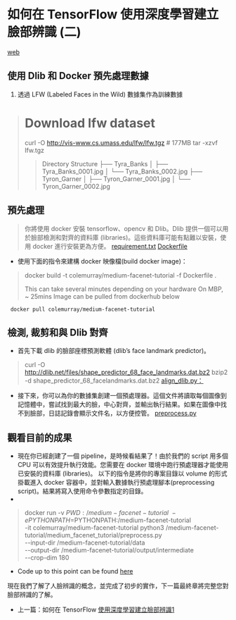 # 如何在 TensorFlow 使用深度學習建立臉部辨識 (二)
[web ](https://blog.gcp.expert/tensorflow-facial-recognition-2/)

## 使用 Dlib 和 Docker 預先處理數據
1. 透過 LFW (Labeled Faces in the Wild) 數據集作為訓練數據
> # Download lfw dataset
>curl -O http://vis-www.cs.umass.edu/lfw/lfw.tgz # 177MB
>tar -xzvf lfw.tgz
>
>> Directory Structure
>> ├── Tyra_Banks
>> │ ├── Tyra_Banks_0001.jpg
>> │ └── Tyra_Banks_0002.jpg
>> ├── Tyron_Garner
>> │ ├── Tyron_Garner_0001.jpg
>> │ └── Tyron_Garner_0002.jpg

## 預先處理
> 你將使用 docker 安裝 tensorflow、opencv 和 Dlib。Dlib 提供一個可以用於臉部檢測和對齊的資料庫 (libraries)。這些資料庫可能有點難以安裝，使用 docker 進行安裝更為方便。
[requirement.txt](https://gist.github.com/ColeMurray/382f28997a568871c380d33ea4d11ee1#file-requirements-txt)
[Dockerfile](https://gist.github.com/ColeMurray/574c2a2d22e39b513052718b66de9c5d#file-dockerfile)

- 使用下面的指令來建構 docker 映像檔(build docker image)：
> docker build -t colemurray/medium-facenet-tutorial -f Dockerfile .
>
> This can take several minutes depending on your hardware
> On MBP, ~ 25mins
> Image can be pulled from dockerhub below
```
 docker pull colemurray/medium-facenet-tutorial
 ```

## 檢測, 裁剪和與 Dlib 對齊
- 首先下載 dlib 的臉部座標預測軟體 (dlib’s face landmark predictor)。
> curl -O http://dlib.net/files/shape_predictor_68_face_landmarks.dat.bz2
> bzip2 -d shape_predictor_68_facelandmarks.dat.bz2
[align_dlib.py：](https://gist.github.com/ColeMurray/ece4c62baafb4a8117bd93a5a4b13088#file-align_dlib-py)

- 接下來，你可以為你的數據集創建一個預處理器。這個文件將讀取每個圖像到記憶體中，嘗試找到最大的臉，中心對齊，並輸出執行結果。如果在圖像中找不到臉部，日誌記錄會顯示文件名，以方便控管。
[preprocess.py](https://gist.github.com/ColeMurray/b124c4bd0082e4a38a829b69cb5cb19c#file-preprocess-py)

## 觀看目前的成果
- 現在你已經創建了一個 pipeline，是時候看結果了！由於我們的 script 用多個 CPU 可以有效提升執行效能。您需要在 docker 環境中跑行預處理器才能使用已安裝的資料庫 (libraries)。
以下的指令是將你的專案目錄以 volume 的形式掛載進入 docker 容器中，並對輸入數據執行預處理腳本(preprocessing script)。結果將寫入使用命令參數指定的目錄。
- 
> docker run -v $PWD:/medium-facenet-tutorial \
>  -e PYTHONPATH=$PYTHONPATH:/medium-facenet-tutorial \
>  -it colemurray/medium-facenet-tutorial python3 /medium-facenet-tutorial/medium_facenet_tutorial/preprocess.py \
>  --input-dir /medium-facenet-tutorial/data \
>  --output-dir /medium-facenet-tutorial/output/intermediate \
>  --crop-dim 180

- Code up to this point can be found [here](https://github.com/ColeMurray/medium-facenet-tutorial/tree/add_alignment)

現在我們了解了人臉辨識的概念，並完成了初步的實作，下一篇最終章將完整您對臉部辨識的了解。
- 上一篇：如何在 TensorFlow [使用深度學習建立臉部辨識1](https://blog.gcp.expert/tensorflow-facial-recognition-1/)